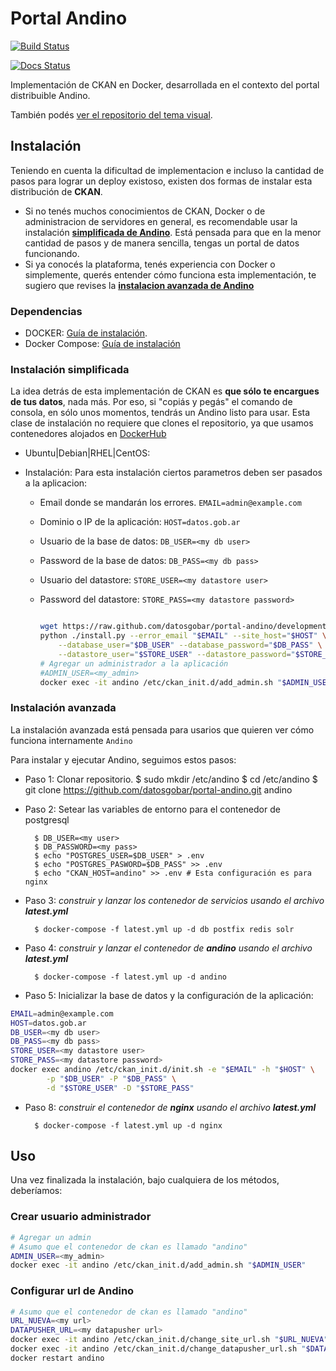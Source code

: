 # Portal Andino

[![Build Status](https://travis-ci.org/datosgobar/portal-andino.svg?branch=master)](https://travis-ci.org/datosgobar/portal-andino)

[![Docs Status](https://readthedocs.org/projects/portal-andino/badge/?version=master)](http://portal-andino.readthedocs.io/es/master/)

Implementación de CKAN en Docker, desarrollada en el contexto del portal distribuible Andino.

También podés [ver el repositorio del tema visual](https://github.com/datosgobar/portal-andino-theme).

## Instalación

Teniendo en cuenta la dificultad de implementacion e incluso la cantidad de pasos para lograr un deploy existoso, existen dos formas de instalar esta distribución de **CKAN**. 

- Si no tenés muchos conocimientos de CKAN, Docker o de administracion de servidores en general, es recomendable usar la instalación **[simplificada  de Andino](#instalacion-simplificada-de-andino)**. Está pensada para que en la menor cantidad de pasos y de manera sencilla, tengas un portal de datos funcionando. 
- Si ya conocés la plataforma, tenés experiencia con Docker o simplemente, querés entender cómo funciona esta implementación, te sugiero que revises la **[instalacion avanzada de Andino](#instalacion-avanzada-de-andino)**

### Dependencias

+ DOCKER: [Guía de instalación](https://docs.docker.com/engine/installation).
+ Docker Compose: [Guía de instalación](https://docs.docker.com/compose/install/)

### Instalación simplificada

La idea detrás de esta implementación de CKAN es **que sólo te encargues de tus datos**, nada más. Por eso, si "copiás y pegás" el comando de consola, en sólo unos momentos, tendrás un Andino listo para usar.
Esta clase de instalación no requiere que clones el repositorio, ya que usamos contenedores alojados en [DockerHub](https://hub.docker.com/r/datosgobar)

+ Ubuntu|Debian|RHEL|CentOS:

+ Instalación:
Para esta instalación ciertos parametros deben ser pasados a la aplicacion:
    + Email donde se mandarán los errores. `EMAIL=admin@example.com`
    + Dominio o IP de la aplicación: `HOST=datos.gob.ar`
    + Usuario de la base de datos: `DB_USER=<my db user>`
    + Password de la base de datos: `DB_PASS=<my db pass>`
    + Usuario del datastore: `STORE_USER=<my datastore user>`
    + Password del datastore: `STORE_PASS=<my datastore password>`

        ```bash

        wget https://raw.github.com/datosgobar/portal-andino/development/deploy/install.py
        python ./install.py --error_email "$EMAIL" --site_host="$HOST" \
            --database_user="$DB_USER" --database_password="$DB_PASS" \
            --datastore_user="$STORE_USER" --datastore_password="$STORE_PASS"
        # Agregar un administrador a la aplicación
        #ADMIN_USER=<my_admin>
        docker exec -it andino /etc/ckan_init.d/add_admin.sh "$ADMIN_USER"
        ```

### Instalación avanzada

La instalación avanzada está pensada para usarios que quieren ver cómo funciona internamente `Andino`

Para instalar y ejecutar Andino, seguimos estos pasos:

+ Paso 1: Clonar repositorio.
		$ sudo mkdir /etc/andino
		$ cd /etc/andino
		$ git clone https://github.com/datosgobar/portal-andino.git andino
		
+ Paso 2: Setear las variables de entorno para el contenedor de postgresql

        $ DB_USER=<my user>
        $ DB_PASSWORD=<my pass>
        $ echo "POSTGRES_USER=$DB_USER" > .env
        $ echo "POSTGRES_PASWORD=$DB_PASS" >> .env
        $ echo "CKAN_HOST=andino" >> .env # Esta configuración es para nginx
        

+ Paso 3: _construir y lanzar los contenedor de servicios usando el archivo **latest.yml**_

        $ docker-compose -f latest.yml up -d db postfix redis solr        

+ Paso 4: _construir y lanzar el contenedor de **andino** usando el archivo **latest.yml**_

		$ docker-compose -f latest.yml up -d andino
		
+ Paso 5: Inicializar la base de datos y la configuración de la aplicación:


```bash
EMAIL=admin@example.com
HOST=datos.gob.ar
DB_USER=<my db user>
DB_PASS=<my db pass>
STORE_USER=<my datastore user>
STORE_PASS=<my datastore password>
docker exec andino /etc/ckan_init.d/init.sh -e "$EMAIL" -h "$HOST" \
        -p "$DB_USER" -P "$DB_PASS" \
        -d "$STORE_USER" -D "$STORE_PASS"

```

+ Paso 8: _construir el contenedor de **nginx** usando el archivo **latest.yml**_

		$ docker-compose -f latest.yml up -d nginx

## Uso

Una vez finalizada la instalación, bajo cualquiera de los métodos, deberíamos:

### Crear usuario administrador
	
```bash		
# Agregar un admin
# Asumo que el contenedor de ckan es llamado "andino"
ADMIN_USER=<my_admin>        
docker exec -it andino /etc/ckan_init.d/add_admin.sh "$ADMIN_USER"
```

### Configurar url de Andino
```bash
# Asumo que el contenedor de ckan es llamado "andino"
URL_NUEVA=<my url>
DATAPUSHER_URL=<my datapusher url>
docker exec -it andino /etc/ckan_init.d/change_site_url.sh "$URL_NUEVA"
docker exec -it andino /etc/ckan_init.d/change_datapusher_url.sh "$DATAPUHSER_URL"
docker restart andino
```

